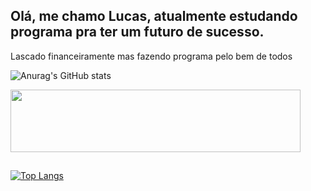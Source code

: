 ## Olá, me chamo Lucas, atualmente estudando programa pra ter um futuro de sucesso.

Lascado financeiramente mas fazendo programa pelo bem de todos


![Anurag's GitHub stats](https://github-readme-stats.vercel.app/api?username=hoxbart&show_icons=true&theme=radical) 
<div align="left">
<img src="https://user-images.githubusercontent.com/51089299/225724431-eed4d105-5266-4d82-b51a-e7e339b79ce4.jpg" width="464px" height="100" />
</div> 


##
[![Top Langs](https://github-readme-stats.vercel.app/api/top-langs/?username=hoxbart&hide_progress=true)](https://github.com/anuraghazra/github-readme-stats)

